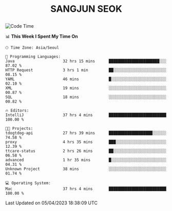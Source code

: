 <h1>
 <p align="center">
   SANGJUN SEOK
 </p>
</h1>

<!--START_SECTION:waka-->
![Code Time](http://img.shields.io/badge/Code%20Time-2%2C402%20hrs%2055%20mins-blue)

📊 **This Week I Spent My Time On** 

```text
🕑︎ Time Zone: Asia/Seoul

💬 Programming Languages: 
Java                     32 hrs 15 mins      ██████████████████████░░░   87.02 % 
HTTP Request             3 hrs 1 min         ██░░░░░░░░░░░░░░░░░░░░░░░   08.15 % 
YAML                     46 mins             █░░░░░░░░░░░░░░░░░░░░░░░░   02.10 % 
XML                      19 mins             ░░░░░░░░░░░░░░░░░░░░░░░░░   00.87 % 
SQL                      18 mins             ░░░░░░░░░░░░░░░░░░░░░░░░░   00.82 % 

🔥 Editors: 
IntelliJ                 37 hrs 4 mins       █████████████████████████   100.00 % 

🐱‍💻 Projects: 
tdogtdog-api             27 hrs 39 mins      ███████████████████░░░░░░   74.58 % 
proxy                    4 hrs 35 mins       ███░░░░░░░░░░░░░░░░░░░░░░   12.39 % 
ttcare-status            2 hrs 26 mins       ██░░░░░░░░░░░░░░░░░░░░░░░   06.58 % 
advanced                 1 hr 35 mins        █░░░░░░░░░░░░░░░░░░░░░░░░   04.31 % 
Unknown Project          38 mins             ░░░░░░░░░░░░░░░░░░░░░░░░░   01.74 % 

💻 Operating System: 
Mac                      37 hrs 4 mins       █████████████████████████   100.00 % 
```


 Last Updated on 05/04/2023 18:38:09 UTC
<!--END_SECTION:waka-->
